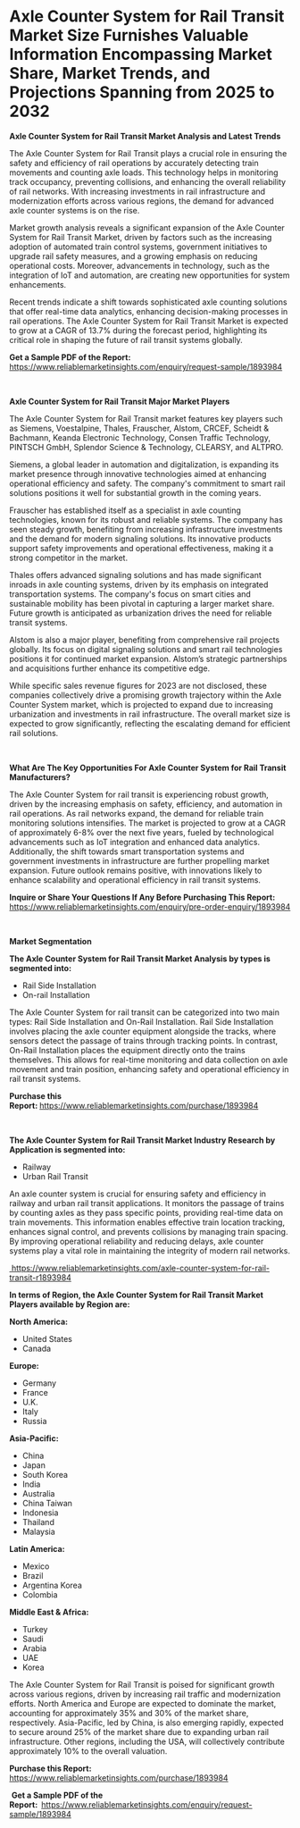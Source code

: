 <p><h1>Axle Counter System for Rail Transit Market Size Furnishes Valuable Information Encompassing Market Share, Market Trends, and Projections Spanning from 2025 to 2032</h1></p><p><strong>Axle Counter System for Rail Transit Market Analysis and Latest Trends</strong></p>
<p><p>The Axle Counter System for Rail Transit plays a crucial role in ensuring the safety and efficiency of rail operations by accurately detecting train movements and counting axle loads. This technology helps in monitoring track occupancy, preventing collisions, and enhancing the overall reliability of rail networks. With increasing investments in rail infrastructure and modernization efforts across various regions, the demand for advanced axle counter systems is on the rise.</p><p>Market growth analysis reveals a significant expansion of the Axle Counter System for Rail Transit Market, driven by factors such as the increasing adoption of automated train control systems, government initiatives to upgrade rail safety measures, and a growing emphasis on reducing operational costs. Moreover, advancements in technology, such as the integration of IoT and automation, are creating new opportunities for system enhancements.</p><p>Recent trends indicate a shift towards sophisticated axle counting solutions that offer real-time data analytics, enhancing decision-making processes in rail operations. The Axle Counter System for Rail Transit Market is expected to grow at a CAGR of 13.7% during the forecast period, highlighting its critical role in shaping the future of rail transit systems globally.</p></p>
<p><strong>Get a Sample PDF of the Report:&nbsp;</strong> <a href="https://www.reliablemarketinsights.com/enquiry/request-sample/1893984?utm_campaign=3187&utm_medium=2&utm_source=Github&utm_content=ia&utm_term=12042025&utm_id=axle-counter-system-for-rail-transit">https://www.reliablemarketinsights.com/enquiry/request-sample/1893984</a></p>
<p>&nbsp;</p>
<p><strong>Axle Counter System for Rail Transit Major Market Players</strong></p>
<p><p>The Axle Counter System for Rail Transit market features key players such as Siemens, Voestalpine, Thales, Frauscher, Alstom, CRCEF, Scheidt & Bachmann, Keanda Electronic Technology, Consen Traffic Technology, PINTSCH GmbH, Splendor Science & Technology, CLEARSY, and ALTPRO.</p><p>Siemens, a global leader in automation and digitalization, is expanding its market presence through innovative technologies aimed at enhancing operational efficiency and safety. The company's commitment to smart rail solutions positions it well for substantial growth in the coming years.</p><p>Frauscher has established itself as a specialist in axle counting technologies, known for its robust and reliable systems. The company has seen steady growth, benefiting from increasing infrastructure investments and the demand for modern signaling solutions. Its innovative products support safety improvements and operational effectiveness, making it a strong competitor in the market.</p><p>Thales offers advanced signaling solutions and has made significant inroads in axle counting systems, driven by its emphasis on integrated transportation systems. The company's focus on smart cities and sustainable mobility has been pivotal in capturing a larger market share. Future growth is anticipated as urbanization drives the need for reliable transit systems.</p><p>Alstom is also a major player, benefiting from comprehensive rail projects globally. Its focus on digital signaling solutions and smart rail technologies positions it for continued market expansion. Alstom’s strategic partnerships and acquisitions further enhance its competitive edge.</p><p>While specific sales revenue figures for 2023 are not disclosed, these companies collectively drive a promising growth trajectory within the Axle Counter System market, which is projected to expand due to increasing urbanization and investments in rail infrastructure. The overall market size is expected to grow significantly, reflecting the escalating demand for efficient rail solutions.</p></p>
<p>&nbsp;</p>
<p><strong>What Are The Key Opportunities For Axle Counter System for Rail Transit Manufacturers?</strong></p>
<p><p>The Axle Counter System for rail transit is experiencing robust growth, driven by the increasing emphasis on safety, efficiency, and automation in rail operations. As rail networks expand, the demand for reliable train monitoring solutions intensifies. The market is projected to grow at a CAGR of approximately 6-8% over the next five years, fueled by technological advancements such as IoT integration and enhanced data analytics. Additionally, the shift towards smart transportation systems and government investments in infrastructure are further propelling market expansion. Future outlook remains positive, with innovations likely to enhance scalability and operational efficiency in rail transit systems.</p></p>
<p><strong>Inquire or Share Your Questions If Any Before Purchasing This Report:</strong> <a href="https://www.reliablemarketinsights.com/enquiry/pre-order-enquiry/1893984?utm_campaign=3187&utm_medium=2&utm_source=Github&utm_content=ia&utm_term=12042025&utm_id=axle-counter-system-for-rail-transit">https://www.reliablemarketinsights.com/enquiry/pre-order-enquiry/1893984</a></p>
<p>&nbsp;</p>
<p><strong>Market Segmentation</strong></p>
<p><strong>The Axle Counter System for Rail Transit Market Analysis by types is segmented into:</strong></p>
<p><ul><li>Rail Side Installation</li><li>On-rail Installation</li></ul></p>
<p><p>The Axle Counter System for rail transit can be categorized into two main types: Rail Side Installation and On-Rail Installation. Rail Side Installation involves placing the axle counter equipment alongside the tracks, where sensors detect the passage of trains through tracking points. In contrast, On-Rail Installation places the equipment directly onto the trains themselves. This allows for real-time monitoring and data collection on axle movement and train position, enhancing safety and operational efficiency in rail transit systems.</p></p>
<p><strong>Purchase this Report:&nbsp;</strong><a href="https://www.reliablemarketinsights.com/purchase/1893984?utm_campaign=3187&utm_medium=2&utm_source=Github&utm_content=ia&utm_term=12042025&utm_id=axle-counter-system-for-rail-transit">https://www.reliablemarketinsights.com/purchase/1893984</a></p>
<p>&nbsp;</p>
<p><strong>The Axle Counter System for Rail Transit Market Industry Research by Application is segmented into:</strong></p>
<p><ul><li>Railway</li><li>Urban Rail Transit</li></ul></p>
<p><p>An axle counter system is crucial for ensuring safety and efficiency in railway and urban rail transit applications. It monitors the passage of trains by counting axles as they pass specific points, providing real-time data on train movements. This information enables effective train location tracking, enhances signal control, and prevents collisions by managing train spacing. By improving operational reliability and reducing delays, axle counter systems play a vital role in maintaining the integrity of modern rail networks.</p></p>
<p><a href="https://www.reliablemarketinsights.com/axle-counter-system-for-rail-transit-r1893984?utm_campaign=3187&utm_medium=2&utm_source=Github&utm_content=ia&utm_term=12042025&utm_id=axle-counter-system-for-rail-transit">&nbsp;https://www.reliablemarketinsights.com/axle-counter-system-for-rail-transit-r1893984</a></p>
<p><strong>In terms of Region, the Axle Counter System for Rail Transit Market Players available by Region are:</strong></p>
<p>
    <p> <strong> North America: </strong>
        <ul>
            <li>United States</li>
            <li>Canada</li>
        </ul>
        </p> 
    <p> <strong> Europe: </strong>
        <ul>
            <li>Germany</li>
            <li>France</li>
            <li>U.K.</li>
            <li>Italy</li>
            <li>Russia</li>
        </ul>
        </p> 
    <p> <strong> Asia-Pacific: </strong>
        <ul>
            <li>China</li>
            <li>Japan</li>
            <li>South Korea</li>
            <li>India</li>
            <li>Australia</li>
            <li>China Taiwan</li>
            <li>Indonesia</li>
            <li>Thailand</li>
            <li>Malaysia</li>
        </ul>
        </p> 
    <p> <strong> Latin America: </strong>
        <ul>
            <li>Mexico</li>
            <li>Brazil</li>
            <li>Argentina Korea</li>
            <li>Colombia</li>
        </ul>
        </p> 
    <p> <strong> Middle East & Africa: </strong>
        <ul>
            <li>Turkey</li>
            <li>Saudi</li>
            <li>Arabia</li>
            <li>UAE</li>
            <li>Korea</li>
        </ul>
    </p>
    </p>
<p><p>The Axle Counter System for Rail Transit is poised for significant growth across various regions, driven by increasing rail traffic and modernization efforts. North America and Europe are expected to dominate the market, accounting for approximately 35% and 30% of the market share, respectively. Asia-Pacific, led by China, is also emerging rapidly, expected to secure around 25% of the market share due to expanding urban rail infrastructure. Other regions, including the USA, will collectively contribute approximately 10% to the overall valuation.</p></p>
<p><strong>Purchase this Report: </strong><a href="https://www.reliablemarketinsights.com/purchase/1893984?utm_campaign=3187&utm_medium=2&utm_source=Github&utm_content=ia&utm_term=12042025&utm_id=axle-counter-system-for-rail-transit">https://www.reliablemarketinsights.com/purchase/1893984</a></p>
<p>&nbsp;<strong>Get a Sample PDF of the Report:&nbsp;&nbsp;</strong><a href="https://www.reliablemarketinsights.com/enquiry/request-sample/1893984?utm_campaign=3187&utm_medium=2&utm_source=Github&utm_content=ia&utm_term=12042025&utm_id=axle-counter-system-for-rail-transit">https://www.reliablemarketinsights.com/enquiry/request-sample/1893984</a></p>
<p><strong></strong></p>
<p><p></p><p></p><p></p></p>